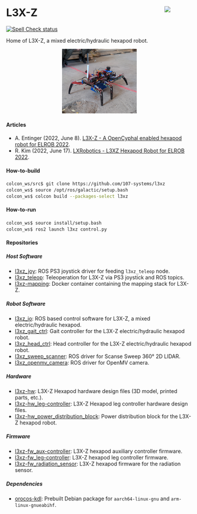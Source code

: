 <a href="https://107-systems.org/"><img align="right" src="https://raw.githubusercontent.com/107-systems/.github/main/logo/107-systems.png" width="15%"></a>
L3X-Z
=====
[![Spell Check status](https://github.com/107-systems/l3xz/actions/workflows/spell-check.yml/badge.svg)](https://github.com/107-systems/l3xz/actions/workflows/spell-check.yml)

Home of L3X-Z, a mixed electric/hydraulic hexapod robot.

<p align="center">
  <a href="https://107-systems.org/elrob-2022/2022-05-31-ELROB-2022-Alex-02-compressed.mp4"><img src="2022-05-31-ELROB-2022-L3X-Z.jpg" width="40%"></a>
</p>

#### Articles
* A. Entinger (2022, June 8). [L3X-Z - A OpenCyphal enabled hexapod robot for ELROB 2022](https://forum.opencyphal.org/t/l3x-z-a-opencyphal-enabled-hexapod-robot-for-elrob-2022/).
* R. Kim (2022, June 17). [LXRobotics - L3XZ Hexapod Robot for ELROB 2022](https://community.robotis.us/t/lxrobotics-l3xz-hexapod-robot-for-elrob-2022).

#### How-to-build
```bash
colcon_ws/src$ git clone https://github.com/107-systems/l3xz
colcon_ws$ source /opt/ros/galactic/setup.bash
colcon_ws$ colcon build --packages-select l3xz
```

#### How-to-run
```bash
colcon_ws$ source install/setup.bash
colcon_ws$ ros2 launch l3xz control.py
```

#### Repositories
##### Host Software
* [l3xz_joy](https://github.com/107-systems/l3xz_joy): ROS PS3 joystick driver for feeding `l3xz_teleop` node.
* [l3xz_teleop](https://github.com/107-systems/l3xz_teleop): Teleoperation for L3X-Z via PS3 joystick and ROS topics.
* [l3xz-mapping](https://github.com/107-systems/l3xz-mapping): Docker container containing the mapping stack for L3X-Z.
##### Robot Software
* [l3xz_io](https://github.com/107-systems/l3xz_io): ROS based control software for L3X-Z, a mixed electric/hydraulic hexapod.
* [l3xz_gait_ctrl](https://github.com/107-systems/l3xz_gait_ctrl): Gait controller for the L3X-Z electric/hydraulic hexapod robot.
* [l3xz_head_ctrl](https://github.com/107-systems/l3xz_head_ctrl): Head controller for the L3X-Z electric/hydraulic hexapod robot.
* [l3xz_sweep_scanner](https://github.com/107-systems/l3xz_sweep_scanner): ROS driver for Scanse Sweep 360° 2D LIDAR.
* [l3xz_openmv_camera](https://github.com/107-systems/l3xz_openmv_camera): ROS driver for OpenMV camera.
##### Hardware
* [l3xz-hw](https://github.com/107-systems/l3xz-hw): L3X-Z Hexapod hardware design files (3D model, printed parts, etc.).
* [l3xz-hw_leg-controller](https://github.com/107-systems/l3xz-hw_leg-controller): L3X-Z Hexapod leg controller hardware design files.
* [l3xz-hw_power_distribution_block](https://github.com/107-systems/l3xz-hw_power_distribution_block): Power distribution block for the L3X-Z hexapod robot.

##### Firmware
* [l3xz-fw_aux-controller](https://github.com/107-systems/l3xz-fw_aux-controller): L3X-Z hexapod auxiliary controller firmware.
* [l3xz-fw_leg-controller](https://github.com/107-systems/l3xz-fw_leg-controller): L3X-Z hexapod leg controller firmware.
* [l3xz-fw_radiation_sensor](https://github.com/107-systems/l3xz-fw_radiation_sensor): L3X-Z hexapod firmware for the radiation sensor.
##### Dependencies
* [orocos-kdl](https://github.com/107-systems/orocos-kdl-debian): Prebuilt Debian package for `aarch64-linux-gnu` and `arm-linux-gnueabihf`.
